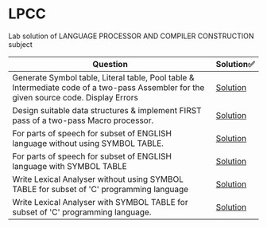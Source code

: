 # LPCC
Lab solution of LANGUAGE PROCESSOR AND COMPILER CONSTRUCTION subject

| Question | Solution✅
---|---
Generate Symbol table, Literal table, Pool table & Intermediate code of a two-pass Assembler for the given source code. Display Errors|[Solution](/Assignment%2001)
Design suitable data structures & implement FIRST pass of a two-pass Macro processor. | [Solution](/Assignment%2002)
For parts of speech for subset of ENGLISH language without using SYMBOL TABLE.|[Solution](/Assignment%2003/3a)
For parts of speech for subset of ENGLISH language with SYMBOL TABLE | [Solution](/Assignment%2003/3b)
Write Lexical Analyser without using SYMBOL TABLE for subset of 'C' programming language | [Solution](/Assignment%2003/3c)
Write Lexical Analyser with SYMBOL TABLE for subset of 'C' programming language. | [Solution](/Assignment%2003/3d)
